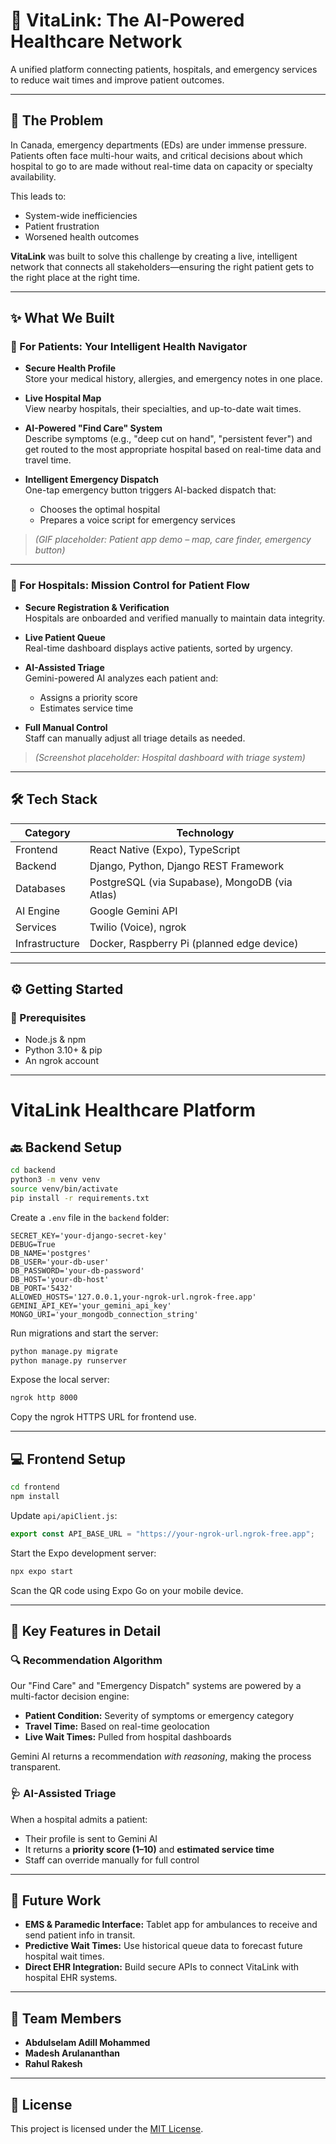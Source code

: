 # 🏥 VitaLink: The AI-Powered Healthcare Network

A unified platform connecting patients, hospitals, and emergency services to reduce wait times and improve patient outcomes.

---

## 🚀 The Problem

In Canada, emergency departments (EDs) are under immense pressure. Patients often face multi-hour waits, and critical decisions about which hospital to go to are made without real-time data on capacity or specialty availability.

This leads to:

- System-wide inefficiencies
- Patient frustration
- Worsened health outcomes

**VitaLink** was built to solve this challenge by creating a live, intelligent network that connects all stakeholders—ensuring the right patient gets to the right place at the right time.

---

## ✨ What We Built

### 🧍 For Patients: Your Intelligent Health Navigator

- **Secure Health Profile**  
  Store your medical history, allergies, and emergency notes in one place.

- **Live Hospital Map**  
  View nearby hospitals, their specialties, and up-to-date wait times.

- **AI-Powered "Find Care" System**  
  Describe symptoms (e.g., "deep cut on hand", "persistent fever") and get routed to the most appropriate hospital based on real-time data and travel time.

- **Intelligent Emergency Dispatch**  
  One-tap emergency button triggers AI-backed dispatch that:
  - Chooses the optimal hospital
  - Prepares a voice script for emergency services

> _(GIF placeholder: Patient app demo – map, care finder, emergency button)_

---

### 🏥 For Hospitals: Mission Control for Patient Flow

- **Secure Registration & Verification**  
  Hospitals are onboarded and verified manually to maintain data integrity.

- **Live Patient Queue**  
  Real-time dashboard displays active patients, sorted by urgency.

- **AI-Assisted Triage**  
  Gemini-powered AI analyzes each patient and:

  - Assigns a priority score
  - Estimates service time

- **Full Manual Control**  
  Staff can manually adjust all triage details as needed.

> _(Screenshot placeholder: Hospital dashboard with triage system)_

---

## 🛠️ Tech Stack

| Category       | Technology                                     |
| -------------- | ---------------------------------------------- |
| Frontend       | React Native (Expo), TypeScript                |
| Backend        | Django, Python, Django REST Framework          |
| Databases      | PostgreSQL (via Supabase), MongoDB (via Atlas) |
| AI Engine      | Google Gemini API                              |
| Services       | Twilio (Voice), ngrok                          |
| Infrastructure | Docker, Raspberry Pi (planned edge device)     |

---

## ⚙️ Getting Started

### 🔧 Prerequisites

- Node.js & npm
- Python 3.10+ & pip
- An ngrok account

---

# VitaLink Healthcare Platform

## 🔙 Backend Setup

```bash
cd backend
python3 -m venv venv
source venv/bin/activate
pip install -r requirements.txt
```

Create a `.env` file in the `backend` folder:

```env
SECRET_KEY='your-django-secret-key'
DEBUG=True
DB_NAME='postgres'
DB_USER='your-db-user'
DB_PASSWORD='your-db-password'
DB_HOST='your-db-host'
DB_PORT='5432'
ALLOWED_HOSTS='127.0.0.1,your-ngrok-url.ngrok-free.app'
GEMINI_API_KEY='your_gemini_api_key'
MONGO_URI='your_mongodb_connection_string'
```

Run migrations and start the server:

```bash
python manage.py migrate
python manage.py runserver
```

Expose the local server:

```bash
ngrok http 8000
```

Copy the ngrok HTTPS URL for frontend use.

---

## 💻 Frontend Setup

```bash
cd frontend
npm install
```

Update `api/apiClient.js`:

```js
export const API_BASE_URL = "https://your-ngrok-url.ngrok-free.app";
```

Start the Expo development server:

```bash
npx expo start
```

Scan the QR code using Expo Go on your mobile device.

---

## 🧠 Key Features in Detail

### 🔍 Recommendation Algorithm

Our "Find Care" and "Emergency Dispatch" systems are powered by a multi-factor decision engine:

- **Patient Condition:** Severity of symptoms or emergency category
- **Travel Time:** Based on real-time geolocation
- **Live Wait Times:** Pulled from hospital dashboards

Gemini AI returns a recommendation _with reasoning_, making the process transparent.

### 🩺 AI-Assisted Triage

When a hospital admits a patient:

- Their profile is sent to Gemini AI
- It returns a **priority score (1–10)** and **estimated service time**
- Staff can override manually for full control

---

## 🔮 Future Work

- **EMS & Paramedic Interface:** Tablet app for ambulances to receive and send patient info in transit.
- **Predictive Wait Times:** Use historical queue data to forecast future hospital wait times.
- **Direct EHR Integration:** Build secure APIs to connect VitaLink with hospital EHR systems.

---

## 👥 Team Members

- **Abdulselam Adill Mohammed**
- **Madesh Arulananthan**
- **Rahul Rakesh**

---

## 📄 License

This project is licensed under the [MIT License](LICENSE).
